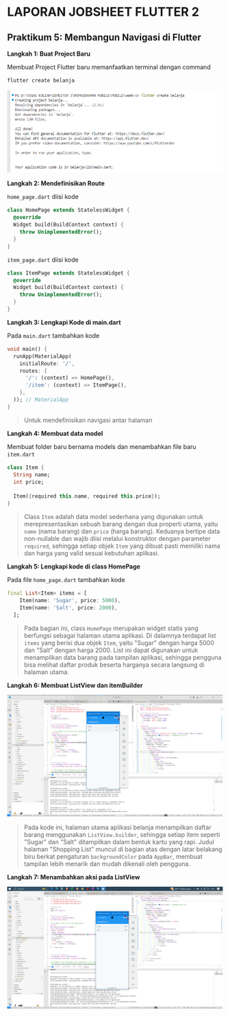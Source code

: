 # LAPORAN JOBSHEET FLUTTER 2

## Praktikum 5: Membangun Navigasi di Flutter

**Langkah 1: Buat Project Baru**

Membuat Project Flutter baru memanfaatkan terminal dengan command 
```bash
flutter create belanja
```

![tampilan](images/00.png)

**Langkah 2: Mendefinisikan Route**

`home_page.dart` diisi kode
```dart
class HomePage extends StatelessWidget {
  @override
  Widget build(BuildContext context) {
    throw UnimplementedError();
  }
}
```

`item_page.dart` diisi kode
```dart
class ItemPage extends StatelessWidget {
  @override
  Widget build(BuildContext context) {
    throw UnimplementedError();
  }
}
```

**Langkah 3: Lengkapi Kode di main.dart**

Pada `main.dart` tambahkan kode
```dart
void main() {
  runApp(MaterialApp(
    initialRoute: '/',
    routes: {
      '/': (context) => HomePage(),
      '/item': (context) => ItemPage(),
    },
  )); // MaterialApp
}
```

>Untuk mendefinisikan navigasi antar halaman

**Langkah 4: Membuat data model**

Membuat folder baru bernama models dan menambahkan file baru `item.dart`

```dart
class Item {
  String name;
  int price;

  Item({required this.name, required this.price});
}
```

> Class `Item` adalah data model sederhana yang digunakan untuk merepresentasikan sebuah barang dengan dua properti utama, yaitu `name` (nama barang) dan `price` (harga barang). Keduanya bertipe data non-nullable dan wajib diisi melalui konstruktor dengan parameter `required`, sehingga setiap objek `Item` yang dibuat pasti memiliki nama dan harga yang valid sesuai kebutuhan aplikasi.

**Langkah 5: Lengkapi kode di class HomePage**

Pada file `home_page.dart` tambahkan kode

```dart
final List<Item> items = [
    Item(name: 'Sugar', price: 5000),
    Item(name: 'Salt', price: 2000),
  ];
```

> Pada bagian ini, class `HomePage` merupakan widget statis yang berfungsi sebagai halaman utama aplikasi. Di dalamnya terdapat list `items` yang berisi dua objek `Item`, yaitu "Sugar" dengan harga 5000 dan "Salt" dengan harga 2000. List ini dapat digunakan untuk menampilkan data barang pada tampilan aplikasi, sehingga pengguna bisa melihat daftar produk beserta harganya secara langsung di halaman utama.

**Langkah 6: Membuat ListView dan itemBuilder**

![tampilan](images/01.png)

> Pada kode ini, halaman utama aplikasi belanja menampilkan daftar barang menggunakan `ListView.builder`, sehingga setiap item seperti "Sugar" dan "Salt" ditampilkan dalam bentuk kartu yang rapi. Judul halaman "Shopping List" muncul di bagian atas dengan latar belakang biru berkat pengaturan `backgroundColor` pada `AppBar`, membuat tampilan lebih menarik dan mudah dikenali oleh pengguna.

**Langkah 7: Menambahkan aksi pada ListView**

![tampilan](images/02.png)